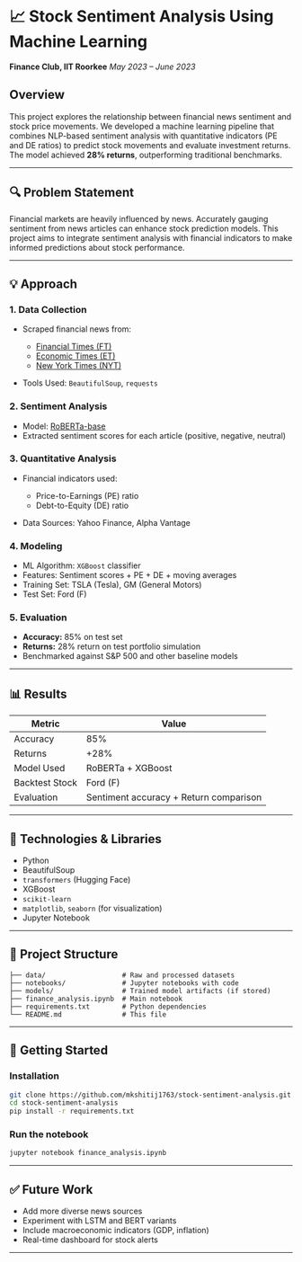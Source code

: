 # 📈 Stock Sentiment Analysis Using Machine Learning

**Finance Club, IIT Roorkee**
*May 2023 – June 2023*

## Overview

This project explores the relationship between financial news sentiment and stock price movements. We developed a machine learning pipeline that combines NLP-based sentiment analysis with quantitative indicators (PE and DE ratios) to predict stock movements and evaluate investment returns. The model achieved **28% returns**, outperforming traditional benchmarks.

---

## 🔍 Problem Statement

Financial markets are heavily influenced by news. Accurately gauging sentiment from news articles can enhance stock prediction models. This project aims to integrate sentiment analysis with financial indicators to make informed predictions about stock performance.

---

## 💡 Approach

### 1. **Data Collection**

* Scraped financial news from:

  * [Financial Times (FT)](https://www.ft.com)
  * [Economic Times (ET)](https://economictimes.indiatimes.com)
  * [New York Times (NYT)](https://www.nytimes.com)
* Tools Used: `BeautifulSoup`, `requests`

### 2. **Sentiment Analysis**

* Model: [RoBERTa-base](https://huggingface.co/roberta-base)
* Extracted sentiment scores for each article (positive, negative, neutral)

### 3. **Quantitative Analysis**

* Financial indicators used:

  * Price-to-Earnings (PE) ratio
  * Debt-to-Equity (DE) ratio
* Data Sources: Yahoo Finance, Alpha Vantage

### 4. **Modeling**

* ML Algorithm: `XGBoost` classifier
* Features: Sentiment scores + PE + DE + moving averages
* Training Set: TSLA (Tesla), GM (General Motors)
* Test Set: Ford (F)

### 5. **Evaluation**

* **Accuracy:** 85% on test set
* **Returns:** 28% return on test portfolio simulation
* Benchmarked against S\&P 500 and other baseline models

---

## 📊 Results

| Metric         | Value                                  |
| -------------- | -------------------------------------- |
| Accuracy       | 85%                                    |
| Returns        | +28%                                   |
| Model Used     | RoBERTa + XGBoost                      |
| Backtest Stock | Ford (F)                               |
| Evaluation     | Sentiment accuracy + Return comparison |

---

## 🧰 Technologies & Libraries

* Python
* BeautifulSoup
* `transformers` (Hugging Face)
* XGBoost
* `scikit-learn`
* `matplotlib`, `seaborn` (for visualization)
* Jupyter Notebook

---

## 📁 Project Structure

```
├── data/                   # Raw and processed datasets
├── notebooks/              # Jupyter notebooks with code
├── models/                 # Trained model artifacts (if stored)
├── finance_analysis.ipynb  # Main notebook
├── requirements.txt        # Python dependencies
└── README.md               # This file
```

---

## 🚀 Getting Started

### Installation

```bash
git clone https://github.com/mkshitij1763/stock-sentiment-analysis.git
cd stock-sentiment-analysis
pip install -r requirements.txt
```

### Run the notebook

```bash
jupyter notebook finance_analysis.ipynb
```

---

## ✅ Future Work

* Add more diverse news sources
* Experiment with LSTM and BERT variants
* Include macroeconomic indicators (GDP, inflation)
* Real-time dashboard for stock alerts

---

